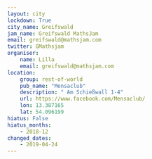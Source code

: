 ```yaml
---
layout: city                                           
lockdown: True
city_name: Greifswald                                                      
jam_name: Greifswald MathsJam
email: greifswald@mathsjam.com
twitter: GMathsjam
organiser:
    name: Lilla
    email: greifswald@mathsjam.com
location:
    group: rest-of-world
    pub_name: "Mensaclub"
    description: " Am Schießwall 1-4"
    url: https://www.facebook.com/Mensaclub/
    lon: 13.387165
    lat: 54.096199
hiatus: False
hiatus_months:
    - 2018-12
changed_dates:
    - 2019-04-24
---
```

